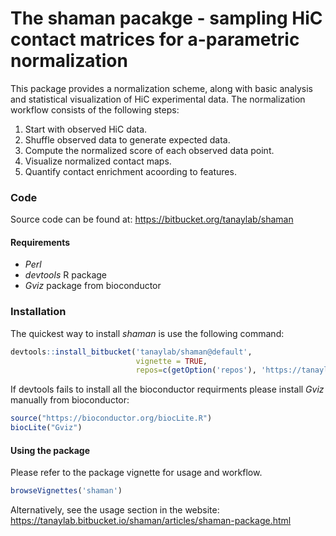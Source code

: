 The shaman pacakge - sampling HiC contact matrices for a-parametric normalization
=================================================================================

This package provides a normalization scheme, along with basic analysis and statistical visualization of HiC experimental data. The normalization workflow consists of the following steps:

1.  Start with observed HiC data.
2.  Shuffle observed data to generate expected data.
3.  Compute the normalized score of each observed data point.
4.  Visualize normalized contact maps.
5.  Quantify contact enrichment acoording to features.

### Code

Source code can be found at: <https://bitbucket.org/tanaylab/shaman>

#### Requirements

-   *Perl*
-   *devtools* R package
-   *Gviz* package from bioconductor

### Installation

The quickest way to install *shaman* is use the following command:

``` r
devtools::install_bitbucket('tanaylab/shaman@default', 
                            vignette = TRUE, 
                            repos=c(getOption('repos'), 'https://tanaylab.bitbucket.io/repo'))
```

If devtools fails to install all the bioconductor requirments please install *Gviz* manually from bioconductor:

``` r
source("https://bioconductor.org/biocLite.R")
biocLite("Gviz")
```

#### Using the package

Please refer to the package vignette for usage and workflow.

``` r
browseVignettes('shaman') 
```

Alternatively, see the usage section in the website: <https://tanaylab.bitbucket.io/shaman/articles/shaman-package.html>
